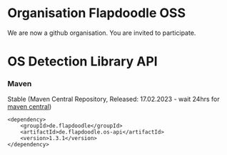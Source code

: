 # Organisation Flapdoodle OSS

We are now a github organisation. You are invited to participate.


# OS Detection Library API

### Maven

Stable (Maven Central Repository, Released: 17.02.2023 - wait 24hrs for [maven central](http://repo1.maven.org/maven2/de/flapdoodle/de.flapdoodle.os/maven-metadata.xml))

	<dependency>
		<groupId>de.flapdoodle</groupId>
		<artifactId>de.flapdoodle.os-api</artifactId>
		<version>1.3.1</version>
	</dependency>


